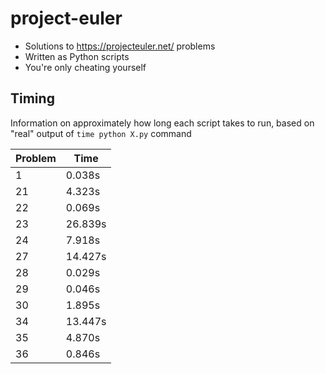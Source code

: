 project-euler
=============

- Solutions to https://projecteuler.net/ problems
- Written as Python scripts
- You're only cheating yourself

Timing
-------
Information on approximately how long each script takes to run, based on "real" output of ```time python X.py``` command

Problem | Time
------- | ----
1       | 0.038s
21      | 4.323s
22      | 0.069s
23      | 26.839s
24      | 7.918s
27      | 14.427s
28      | 0.029s
29      | 0.046s
30      | 1.895s
34      | 13.447s
35      | 4.870s
36      | 0.846s
